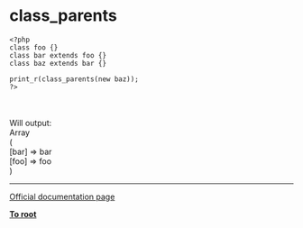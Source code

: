 # class_parents





```
<?php
class foo {}
class bar extends foo {}
class baz extends bar {}

print_r(class_parents(new baz));
?>
```
<br><br>Will output:<br>Array<br>(<br>    [bar] =&gt; bar<br>    [foo] =&gt; foo<br>)  

---

[Official documentation page](https://www.php.net/manual/en/function.class-parents.php)

**[To root](/README.md)**
